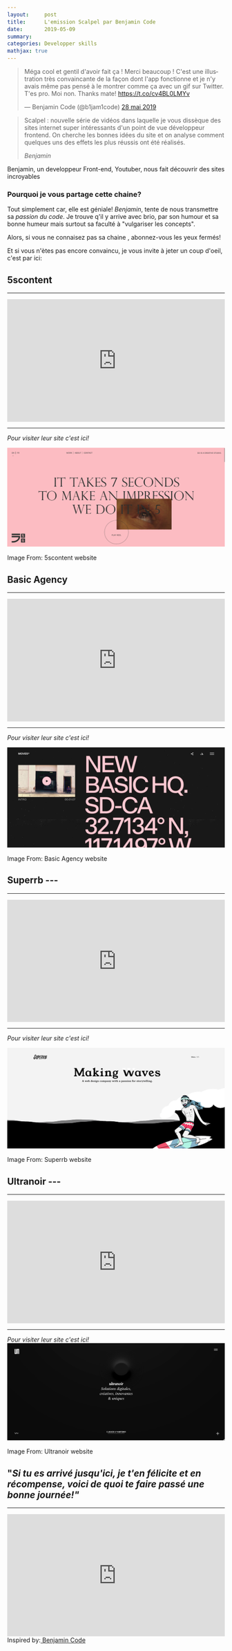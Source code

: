 ```yaml
---
layout:     post
title:      L'emission Scalpel par Benjamin Code
date:       2019-05-09
summary:  
categories: Developper skills
mathjax: true
---
```

<blockquote class="twitter-tweet" data-lang="fr"><p lang="fr" dir="ltr">Méga cool et gentil d&#39;avoir fait ça ! Merci beaucoup ! C&#39;est une illustration très convaincante de la façon dont l&#39;app fonctionne et je n&#39;y avais même pas pensé à le montrer comme ça avec un gif sur Twitter. T&#39;es pro. Moi non. Thanks mate! <a href="https://t.co/cv4BL0LMYv">https://t.co/cv4BL0LMYv</a></p>&mdash; Benjamin Code (@b1jam1code) <a href="https://twitter.com/b1jam1code/status/1133368381040734208?ref_src=twsrc%5Etfw">28 mai 2019</a></blockquote>
<script async src="https://platform.twitter.com/widgets.js" charset="utf-8"></script>

<blockquote>
<p>
	Scalpel : nouvelle série de vidéos dans laquelle je vous dissèque des sites internet super intéressants d'un point de vue développeur frontend. 
    On cherche les bonnes idées du site et on analyse comment quelques uns des effets les plus réussis ont été réalisés.
</p>      
<footer>
	<cite title="author">Benjamin</cite>
</footer>
</blockquote>

Benjamin, un developpeur Front-end, Youtuber, nous fait découvrir des sites incroyables

### Pourquoi je vous partage cette chaine? 

Tout simplement car, elle est géniale!
*Benjamin*, tente de nous transmettre sa *passion du code*. 
Je trouve q'il y arrive avec brio, par son humour et sa bonne humeur mais surtout sa faculté à "vulgariser les concepts".
 
Alors, si vous ne connaisez pas sa chaine , abonnez-vous les yeux fermés!


Et si vous n'ètes pas encore convaincu, je vous invite à jeter un coup d'oeil, c'est par ici:




## 5scontent 
---
<style>.embed-container { position: relative; padding-bottom: 56.25%; height: 0; overflow: hidden; max-width: 100%; } .embed-container iframe, .embed-container object, .embed-container embed { position: absolute; top: 0; left: 0; width: 100%; height: 100%; }</style><div class='embed-container'><iframe src='https://www.youtube.com/embed//KKZyB3bc52Q' frameborder='0' allowfullscreen></iframe></div>

---
*Pour visiter leur site c'est ici!*

[<img src="/images/5scontent.png">](https://5scontent.com/)

<footer>Image From: 5scontent website</footer>


## Basic Agency 
---

<style>.embed-container { position: relative; padding-bottom: 56.25%; height: 0; overflow: hidden; max-width: 100%; } .embed-container iframe, .embed-container object, .embed-container embed { position: absolute; top: 0; left: 0; width: 100%; height: 100%; }</style><div class='embed-container'><iframe src='https://www.youtube.com/embed//511Se3worgg' frameborder='0' allowfullscreen></iframe></div>
---
*Pour visiter leur site c'est ici!*

[<img src="/images/basicagency.png">](https://moves.basicagency.com/)

<footer>Image From: Basic Agency website</footer>



## Superrb ---

---

<style>.embed-container { position: relative; padding-bottom: 56.25%; height: 0; overflow: hidden; max-width: 100%; } .embed-container iframe, .embed-container object, .embed-container embed { position: absolute; top: 0; left: 0; width: 100%; height: 100%; }</style><div class='embed-container'><iframe src='https://www.youtube.com/embed//z8AG19xhJa0' frameborder='0' allowfullscreen></iframe></div>




---
*Pour visiter leur site c'est ici!*

[<img src="/images/superrb.png">](https://www.superrb.com/)

<footer>Image From: Superrb website</footer>

## Ultranoir ---
---

<style>.embed-container { position: relative; padding-bottom: 56.25%; height: 0; overflow: hidden; max-width: 100%; } .embed-container iframe, .embed-container object, .embed-container embed { position: absolute; top: 0; left: 0; width: 100%; height: 100%; }</style><div class='embed-container'><iframe src='https://www.youtube.com/embed/M1boAD6cXlA' frameborder='0' allowfullscreen></iframe></div>

---

*Pour visiter leur site c'est ici!*
[<img src="/images/ultra.png">](https://www.ultranoir.com/)

<footer>Image From: Ultranoir website</footer>



## "*Si tu es arrivé jusqu'ici, je t'en félicite et en récompense, voici de quoi te faire passé une bonne journée!"*

---

<style>.embed-container { position: relative; padding-bottom: 56.25%; height: 0; overflow: hidden; max-width: 100%; } .embed-container iframe, .embed-container object, .embed-container embed { position: absolute; top: 0; left: 0; width: 100%; height: 100%; }</style><div class='embed-container'><iframe src='https://www.youtube.com/embed/B1j9up04Paw' frameborder='0' allowfullscreen></iframe></div>
 
 <footer>Inspired by:<a href="https://www.youtube.com/channel/UCLOAPb7ATQUs_nDs9ViLcMw"> Benjamin Code</a></footer>